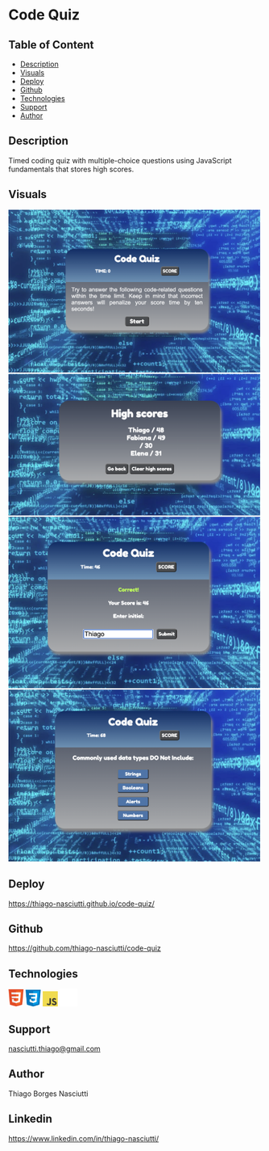 # Code Quiz

## Table of Content
 
 * [Description](#description)
 * [Visuals](#visuals)
 * [Deploy](#deploy)
 * [Github](#github)
 * [Technologies](#technologies)
 * [Support](#support)
 * [Author](#author)

## Description

Timed coding quiz with multiple-choice questions using JavaScript fundamentals that stores high scores.

## Visuals

<img width="500" src="./assets/images/screenshots/screenshot1.png">

<img width="500" src="./assets/images/screenshots/screenshot2.png">

<img width="500" src="./assets/images/screenshots/screenshot3.png">

<img width="500" src="./assets/images/screenshots/screenshot4.png">


## Deploy
https://thiago-nasciutti.github.io/code-quiz/

## Github
https://github.com/thiago-nasciutti/code-quiz

## Technologies
<img src="./assets/images/technologies/html.png" width="30">   <img src="./assets/images/technologies/css.png" width="30">   <img src="./assets/images/technologies/js-logo.png" width="30"> <img src="./assets/images/technologies/github.png" width="35">

## Support
nasciutti.thiago@gmail.com

## Author
Thiago Borges Nasciutti

## Linkedin
https://www.linkedin.com/in/thiago-nasciutti/
